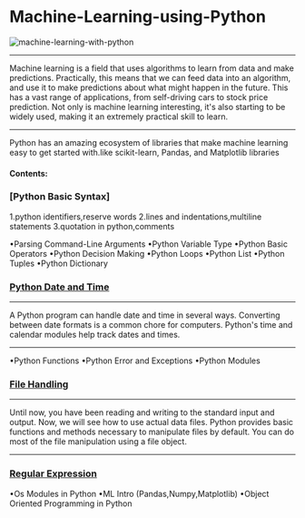 # Machine-Learning-using-Python
![machine-learning-with-python](https://user-images.githubusercontent.com/29937202/41456775-21aecb7e-709f-11e8-8734-2f9baa51cc72.png)
***
Machine learning is a field that uses algorithms to learn from data and make predictions. Practically, this means that we can feed data into an algorithm, and use it to make predictions about what might happen in the future. This has a vast range of applications, from self-driving cars to stock price prediction. Not only is machine learning interesting, it's also starting to be widely used, making it an extremely practical skill to learn.

***
Python has an amazing ecosystem of libraries that make machine learning easy to get started with.like scikit-learn, Pandas, and Matplotlib libraries

#### Contents:

### [Python Basic Syntax]
1.python identifiers,reserve words
2.lines and indentations,multiline statements
3.quotation in python,comments

•Parsing Command-Line Arguments
•Python Variable Type
•Python Basic Operators
•Python Decision Making
•Python Loops
•Python List
•Python Tuples
•Python Dictionary
### [Python Date and Time](https://github.com/sam2702/Machine-Learning-using-Python/blob/master/Python%20Date%20and%20Time.py)
***
A Python program can handle date and time in several ways. Converting between date formats is a common chore for computers. Python's time and calendar modules help track dates and times.
***

•Python Functions
•Python Error and Exceptions
•Python Modules

### [File Handling](https://github.com/sam2702/Machine-Learning-using-Python/blob/master/IPYNB/File%20handling.ipynb)
***
Until now, you have been reading and writing to the standard input and output. Now, we will see how to use actual data files.
Python provides basic functions and methods necessary to manipulate files by default. You can do most of the file manipulation using a file object.
***
### [Regular Expression](https://github.com/sam2702/Machine-Learning-using-Python/blob/master/IPYNB/Regular%2Bexpression.ipynb)

•Os Modules in Python
•ML Intro (Pandas,Numpy,Matplotlib)
•Object Oriented Programming in Python

